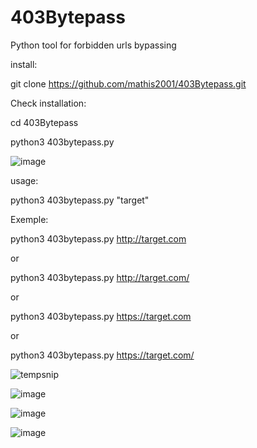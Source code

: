 # 403Bytepass
Python tool for forbidden urls bypassing

install:

git clone https://github.com/mathis2001/403Bytepass.git

Check installation:

cd 403Bytepass

python3 403bytepass.py

![image](https://user-images.githubusercontent.com/40497633/160373432-f9b141e3-5a1a-4344-a691-0b1055bf1c7a.png)


usage:

python3 403bytepass.py "target"

Exemple:
 
python3 403bytepass.py http://target.com
 
or
 
python3 403bytepass.py http://target.com/
 
or
 
python3 403bytepass.py https://target.com
 
or
 
python3 403bytepass.py https://target.com/


![tempsnip](https://user-images.githubusercontent.com/40497633/160359511-3c80c4ab-6eb7-45e4-9833-6a0b19c5a929.png)
 
![image](https://user-images.githubusercontent.com/40497633/160358945-dec9b05d-6573-477d-8856-283a69b4d4d1.png)

![image](https://user-images.githubusercontent.com/40497633/160359035-ea029ded-25c6-4630-b19c-af61edb9619d.png)

![image](https://user-images.githubusercontent.com/40497633/160359133-d68b3068-c478-4c60-a117-98afdfa3ee2e.png)

